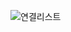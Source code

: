 ![연결리스트](https://user-images.githubusercontent.com/59442344/115156439-431b6a80-a0bf-11eb-8f49-77570483f666.jpg)
